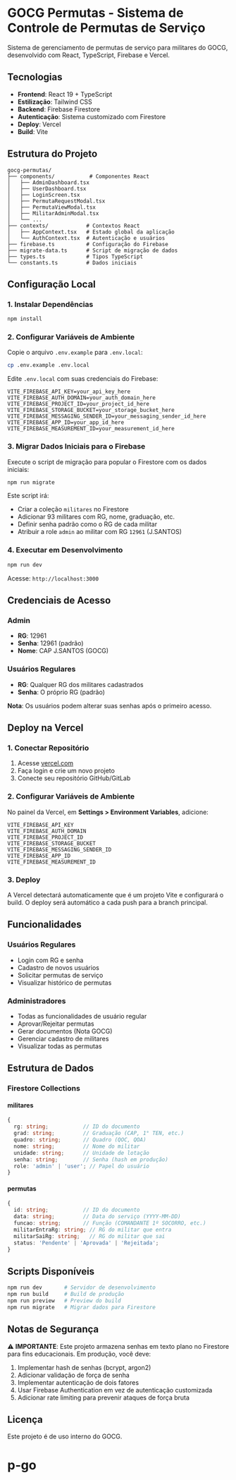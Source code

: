 # GOCG Permutas - Sistema de Controle de Permutas de Serviço

Sistema de gerenciamento de permutas de serviço para militares do GOCG, desenvolvido com React, TypeScript, Firebase e Vercel.

## Tecnologias

- **Frontend**: React 19 + TypeScript
- **Estilização**: Tailwind CSS
- **Backend**: Firebase Firestore
- **Autenticação**: Sistema customizado com Firestore
- **Deploy**: Vercel
- **Build**: Vite

## Estrutura do Projeto

```
gocg-permutas/
├── components/           # Componentes React
│   ├── AdminDashboard.tsx
│   ├── UserDashboard.tsx
│   ├── LoginScreen.tsx
│   ├── PermutaRequestModal.tsx
│   ├── PermutaViewModal.tsx
│   ├── MilitarAdminModal.tsx
│   └── ...
├── contexts/            # Contextos React
│   ├── AppContext.tsx   # Estado global da aplicação
│   └── AuthContext.tsx  # Autenticação e usuários
├── firebase.ts          # Configuração do Firebase
├── migrate-data.ts      # Script de migração de dados
├── types.ts             # Tipos TypeScript
└── constants.ts         # Dados iniciais
```

## Configuração Local

### 1. Instalar Dependências

```bash
npm install
```

### 2. Configurar Variáveis de Ambiente

Copie o arquivo `.env.example` para `.env.local`:

```bash
cp .env.example .env.local
```

Edite `.env.local` com suas credenciais do Firebase:

```env
VITE_FIREBASE_API_KEY=your_api_key_here
VITE_FIREBASE_AUTH_DOMAIN=your_auth_domain_here
VITE_FIREBASE_PROJECT_ID=your_project_id_here
VITE_FIREBASE_STORAGE_BUCKET=your_storage_bucket_here
VITE_FIREBASE_MESSAGING_SENDER_ID=your_messaging_sender_id_here
VITE_FIREBASE_APP_ID=your_app_id_here
VITE_FIREBASE_MEASUREMENT_ID=your_measurement_id_here
```

### 3. Migrar Dados Iniciais para o Firebase

Execute o script de migração para popular o Firestore com os dados iniciais:

```bash
npm run migrate
```

Este script irá:
- Criar a coleção `militares` no Firestore
- Adicionar 93 militares com RG, nome, graduação, etc.
- Definir senha padrão como o RG de cada militar
- Atribuir a role `admin` ao militar com RG `12961` (J.SANTOS)

### 4. Executar em Desenvolvimento

```bash
npm run dev
```

Acesse: `http://localhost:3000`

## Credenciais de Acesso

### Admin
- **RG**: 12961
- **Senha**: 12961 (padrão)
- **Nome**: CAP J.SANTOS (GOCG)

### Usuários Regulares
- **RG**: Qualquer RG dos militares cadastrados
- **Senha**: O próprio RG (padrão)

**Nota**: Os usuários podem alterar suas senhas após o primeiro acesso.

## Deploy na Vercel

### 1. Conectar Repositório

1. Acesse [vercel.com](https://vercel.com)
2. Faça login e crie um novo projeto
3. Conecte seu repositório GitHub/GitLab

### 2. Configurar Variáveis de Ambiente

No painel da Vercel, em **Settings > Environment Variables**, adicione:

```
VITE_FIREBASE_API_KEY
VITE_FIREBASE_AUTH_DOMAIN
VITE_FIREBASE_PROJECT_ID
VITE_FIREBASE_STORAGE_BUCKET
VITE_FIREBASE_MESSAGING_SENDER_ID
VITE_FIREBASE_APP_ID
VITE_FIREBASE_MEASUREMENT_ID
```

### 3. Deploy

A Vercel detectará automaticamente que é um projeto Vite e configurará o build. O deploy será automático a cada push para a branch principal.

## Funcionalidades

### Usuários Regulares
- Login com RG e senha
- Cadastro de novos usuários
- Solicitar permutas de serviço
- Visualizar histórico de permutas

### Administradores
- Todas as funcionalidades de usuário regular
- Aprovar/Rejeitar permutas
- Gerar documentos (Nota GOCG)
- Gerenciar cadastro de militares
- Visualizar todas as permutas

## Estrutura de Dados

### Firestore Collections

#### militares
```typescript
{
  rg: string;           // ID do documento
  grad: string;         // Graduação (CAP, 1° TEN, etc.)
  quadro: string;       // Quadro (QOC, QOA)
  nome: string;         // Nome do militar
  unidade: string;      // Unidade de lotação
  senha: string;        // Senha (hash em produção)
  role: 'admin' | 'user'; // Papel do usuário
}
```

#### permutas
```typescript
{
  id: string;           // ID do documento
  data: string;         // Data do serviço (YYYY-MM-DD)
  funcao: string;       // Função (COMANDANTE 1º SOCORRO, etc.)
  militarEntraRg: string; // RG do militar que entra
  militarSaiRg: string;   // RG do militar que sai
  status: 'Pendente' | 'Aprovada' | 'Rejeitada';
}
```

## Scripts Disponíveis

```bash
npm run dev       # Servidor de desenvolvimento
npm run build     # Build de produção
npm run preview   # Preview do build
npm run migrate   # Migrar dados para Firestore
```

## Notas de Segurança

⚠️ **IMPORTANTE**: Este projeto armazena senhas em texto plano no Firestore para fins educacionais. Em produção, você deve:

1. Implementar hash de senhas (bcrypt, argon2)
2. Adicionar validação de força de senha
3. Implementar autenticação de dois fatores
4. Usar Firebase Authentication em vez de autenticação customizada
5. Adicionar rate limiting para prevenir ataques de força bruta

## Licença

Este projeto é de uso interno do GOCG.
# p-go
